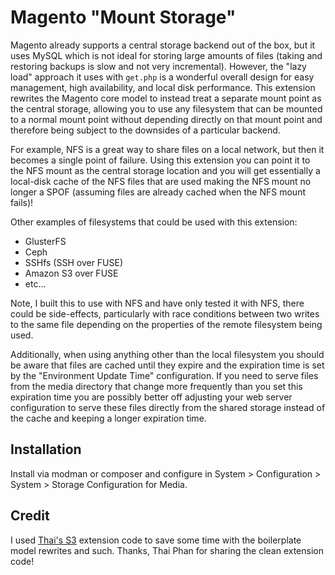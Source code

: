 Magento "Mount Storage"
=======================

Magento already supports a central storage backend out of the box, but it uses MySQL which is
not ideal for storing large amounts of files (taking and restoring backups is slow and not very incremental).
However, the "lazy load" approach it uses with `get.php` is a wonderful overall design for easy management,
high availability, and local disk performance. This extension rewrites the Magento core model to instead
treat a separate mount point as the central storage, allowing you to use any filesystem that can be mounted
to a normal mount point without depending directly on that mount point and therefore being subject to
the downsides of a particular backend.

For example, NFS is a great way to share files on a local network, but then it becomes a single point
of failure. Using this extension you can point it to the NFS mount as the central storage location and
you will get essentially a local-disk cache of the NFS files that are used making the NFS mount no longer
a SPOF (assuming files are already cached when the NFS mount fails)!

Other examples of filesystems that could be used with this extension:

 - GlusterFS
 - Ceph
 - SSHfs (SSH over FUSE)
 - Amazon S3 over FUSE
 - etc...

Note, I built this to use with NFS and have only tested it with NFS, there could be side-effects, particularly
with race conditions between two writes to the same file depending on the properties of the remote filesystem being used.

Additionally, when using anything other than the local filesystem you should be aware that files are cached until they expire
and the expiration time is set by the "Environment Update Time" configuration. If you need to serve files from the media
directory that change more frequently than you set this expiration time you are possibly better off adjusting your web server
configuration to serve these files directly from the shared storage instead of the cache and keeping a longer expiration time.

Installation
------------

Install via modman or composer and configure in System > Configuration > System > Storage Configuration for Media.

Credit
------

I used [Thai's S3](https://github.com/thaiphan/magento-s3) extension code to save some time with the boilerplate model rewrites
and such. Thanks, Thai Phan for sharing the clean extension code!
